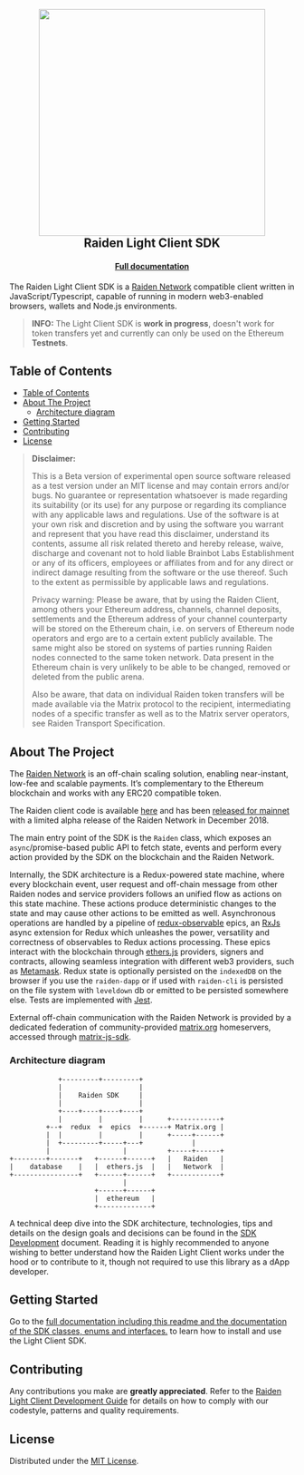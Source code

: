 <h2 align="center">
  <br/>
  <a href='https://raiden.network/'><img
      width='400px'
      alt=''
      src="https://user-images.githubusercontent.com/35398162/54018436-ee3f6300-4188-11e9-9b4e-0666c44cda53.png" /></a>
  <br/>
  Raiden Light Client SDK
  <br/>
</h2>
<h4 align="center">
  <a href="https://lightclient.raiden.network/docs/">Full documentation</a>
</h4>

The Raiden Light Client SDK is a [Raiden Network](https://raiden.network) compatible client written in JavaScript/Typescript, capable of running in modern web3-enabled browsers, wallets and Node.js environments.

> **INFO:** The Light Client SDK is **work in progress**, doesn't work for token transfers yet and currently can only be used on the Ethereum **Testnets**.

## Table of Contents

- [Table of Contents](#table-of-contents)
- [About The Project](#about-the-project)
  - [Architecture diagram](#architecture-diagram)
- [Getting Started](#getting-started)
- [Contributing](#contributing)
- [License](#license)

> **Disclaimer:**
>
> This is a Beta version of experimental open source software released as a test
> version under an MIT license and may contain errors and/or bugs. No guarantee or
> representation whatsoever is made regarding its suitability (or its use) for any
> purpose or regarding its compliance with any applicable laws and regulations.
> Use of the software is at your own risk and discretion and by using the software
> you warrant and represent that you have read this disclaimer, understand its
> contents, assume all risk related thereto and hereby release, waive, discharge
> and covenant not to hold liable Brainbot Labs Establishment or any of its
> officers, employees or affiliates from and for any direct or indirect damage
> resulting from the software or the use thereof. Such to the extent as
> permissible by applicable laws and regulations.
>
> Privacy warning: Please be aware, that by using the Raiden Client, among others
> your Ethereum address, channels, channel deposits, settlements and the Ethereum
> address of your channel counterparty will be stored on the Ethereum chain, i.e.
> on servers of Ethereum node operators and ergo are to a certain extent publicly
> available. The same might also be stored on systems of parties running Raiden
> nodes connected to the same token network. Data present in the Ethereum chain is
> very unlikely to be able to be changed, removed or deleted from the public
> arena.
>
> Also be aware, that data on individual Raiden token transfers will be made
> available via the Matrix protocol to the recipient, intermediating nodes of
> a specific transfer as well as to the Matrix server operators, see Raiden
> Transport Specification.

## About The Project

The [Raiden Network](https://raiden.network/) is an off-chain scaling solution, enabling near-instant, low-fee and scalable payments. It’s complementary to the Ethereum blockchain and works with any ERC20 compatible token.

The Raiden client code is available [here](https://github.com/raiden-network/raiden) and has been [released for mainnet](https://medium.com/raiden-network/red-eyes-mainnet-release-announcement-d48235bbef3c) with a limited alpha release of the Raiden Network in December 2018.

The main entry point of the SDK is the `Raiden` class, which exposes an `async`/promise-based public API to fetch state, events and perform every action provided by the SDK on the blockchain and the Raiden Network.

Internally, the SDK architecture is a Redux-powered state machine, where every blockchain event, user request and off-chain message from other Raiden nodes and service providers follows an unified flow as actions on this state machine. These actions produce deterministic changes to the state and may cause other actions to be emitted as well. Asynchronous operations are handled by a pipeline of [redux-observable](https://redux-observable.js.org) epics, an [RxJs](https://rxjs.dev/) async extension for Redux which unleashes the power, versatility and correctness of observables to Redux actions processing. These epics interact with the blockchain through [ethers.js](https://github.com/ethers-io/ethers.js) providers, signers and contracts, allowing seamless integration with different web3 providers, such as [Metamask](https://metamask.io/). Redux state is optionally persisted on the `indexedDB` on the browser if you use the `raiden-dapp` or if used with `raiden-cli` is persisted on the file system with `leveldown` db or emitted to be persisted somewhere else. Tests are implemented with [Jest](https://jestjs.io).

External off-chain communication with the Raiden Network is provided by a dedicated federation of community-provided [matrix.org](https://matrix.org) homeservers, accessed through [matrix-js-sdk](https://github.com/matrix-org/matrix-js-sdk).

### Architecture diagram

```
            +---------+---------+
            |                   |
            |    Raiden SDK     |
            |                   |
            +----+----+----+----+
            |         |         |      +------------+
         +--+  redux  +  epics  +------+ Matrix.org |
         |  |         |         |      +-----+------+
         |  +---------+-----+---+            |
         |                  |          +-----+------+
+--------+-------+   +------+------+   |   Raiden   |
|    database    |   |  ethers.js  |   |   Network  |
+----------------+   +------+------+   +------------+
                            |
                     +------+------+
                     |  ethereum   |
                     +-------------+
```

A technical deep dive into the SDK architecture, technologies, tips and details on the design goals and decisions can be found in the [SDK Development](https://github.com/raiden-network/light-client/blob/master/raiden-ts/SDK-Development.md) document. Reading it is highly recommended to anyone wishing to better understand how the Raiden Light Client works under the hood or to contribute to it, though not required to use this library as a dApp developer.

## Getting Started

Go to the [full documentation including this readme and the documentation of the SDK classes, enums and interfaces.](https://lightclient.raiden.network/docs/installing-sdk/) to learn how to install and use the Light Client SDK.

## Contributing

Any contributions you make are **greatly appreciated**. Refer to the [Raiden Light Client Development Guide](../CONTRIBUTING.md) for details on how to comply with our codestyle, patterns and quality requirements.

## License

Distributed under the [MIT License](../LICENSE).
